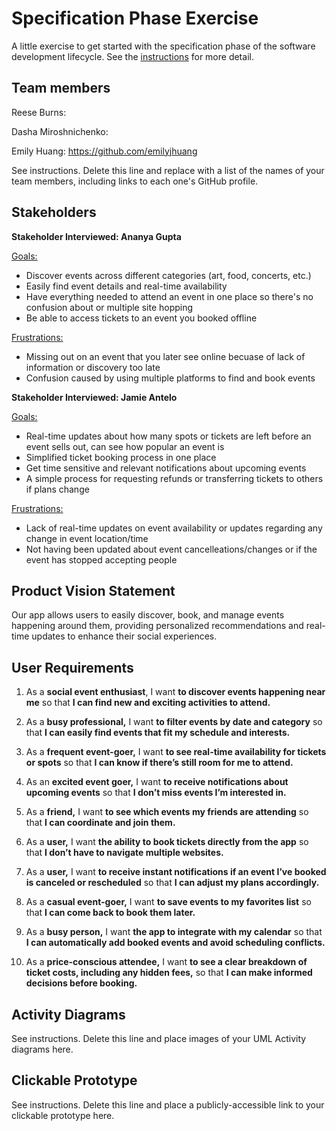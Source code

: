 # Specification Phase Exercise

A little exercise to get started with the specification phase of the software development lifecycle. See the [instructions](instructions.md) for more detail.

## Team members

Reese Burns:

Dasha Miroshnichenko: 

Emily Huang: https://github.com/emilyjhuang

See instructions. Delete this line and replace with a list of the names of your team members, including links to each one's GitHub profile.

## Stakeholders

**Stakeholder Interviewed: Ananya Gupta**

<ins>Goals:</ins>
- Discover events across different categories (art, food, concerts, etc.)
- Easily find event details and real-time availability
- Have everything needed to attend an event in one place so there's no confusion about or multiple site hopping
- Be able to access tickets to an event you booked offline

<ins>Frustrations:</ins>
- Missing out on an event that you later see online becuase of lack of information or discovery too late
- Confusion caused by using multiple platforms to find and book events 

**Stakeholder Interviewed: Jamie Antelo**

<ins>Goals:</ins>
-  Real-time updates about how many spots or tickets are left before an event sells out, can see how popular an event is
-  Simplified ticket booking process in one place
-  Get time sensitive and relevant notifications about upcoming events
-  A simple process for requesting refunds or transferring tickets to others if plans change
  
<ins>Frustrations:</ins>
- Lack of real-time updates on event availability or updates regarding any change in event location/time
- Not having been updated about event cancelleations/changes or if the event has stopped accepting people 

## Product Vision Statement

Our app allows users to easily discover, book, and manage events happening around them, providing personalized recommendations and real-time updates to enhance their social experiences.

## User Requirements

1. As a **social event enthusiast**, I want **to discover events happening near me** so that **I can find new and exciting activities to attend.** 

2. As a **busy professional,** I want **to filter events by date and category** so that **I can easily find events that fit my schedule and interests.**

3. As a **frequent event-goer,** I want **to see real-time availability for tickets or spots** so that **I can know if there’s still room for me to attend.**

4. As an **excited event goer,** I want **to receive notifications about upcoming events** so that **I don’t miss events I’m interested in.** 

5. As a **friend,** I want **to see which events my friends are attending** so that **I can coordinate and join them.**

 6. As a **user,** I want **the ability to book tickets directly from the app** so that **I don’t have to navigate multiple websites.** 

7. As a **user,** I want **to receive instant notifications if an event I’ve booked is canceled or rescheduled** so that **I can adjust my plans accordingly.**

8. As a **casual event-goer,** I want **to save events to my favorites list** so that **I can come back to book them later.**

9. As a **busy person,** I want **the app to integrate with my calendar** so that **I can automatically add booked events and avoid scheduling conflicts.**

10. As a **price-conscious attendee,** I want **to see a clear breakdown of ticket costs, including any hidden fees,** so that **I can make informed decisions before booking.**


## Activity Diagrams

See instructions. Delete this line and place images of your UML Activity diagrams here.

## Clickable Prototype

See instructions. Delete this line and place a publicly-accessible link to your clickable prototype here.
